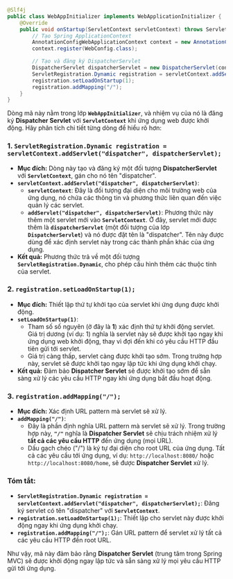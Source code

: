 ```java
@Slf4j
public class WebAppInitializer implements WebApplicationInitializer {
    @Override
    public void onStartup(ServletContext servletContext) throws ServletException {
        // Tạo Spring ApplicationContext
        AnnotationConfigWebApplicationContext context = new AnnotationConfigWebApplicationContext();
        context.register(WebConfig.class);

        // Tạo và đăng ký DispatcherServlet
        DispatcherServlet dispatcherServlet = new DispatcherServlet(context);
        ServletRegistration.Dynamic registration = servletContext.addServlet("dispatcher", dispatcherServlet);
        registration.setLoadOnStartup(1);
        registration.addMapping("/");
    }
}
```

Dòng mã này nằm trong lớp **`WebAppInitializer`**, và nhiệm vụ của nó là đăng ký **Dispatcher Servlet** với **`ServletContext`** khi ứng dụng web được khởi động. Hãy phân tích chi tiết từng dòng để hiểu rõ hơn:

### 1. **`ServletRegistration.Dynamic registration = servletContext.addServlet("dispatcher", dispatcherServlet);`**

- **Mục đích:** Dòng này tạo và đăng ký một đối tượng **DispatcherServlet** với **`ServletContext`**, gán cho nó tên "dispatcher".
- **`servletContext.addServlet("dispatcher", dispatcherServlet)`**: 
  - **`servletContext`**: Đây là đối tượng đại diện cho môi trường web của ứng dụng, nó chứa các thông tin và phương thức liên quan đến việc quản lý các servlet.
  - **`addServlet("dispatcher", dispatcherServlet)`**: Phương thức này thêm một servlet mới vào **`ServletContext`**. Ở đây, servlet mới được thêm là **`dispatcherServlet`** (một đối tượng của lớp **`DispatcherServlet`**) và nó được đặt tên là "dispatcher". Tên này được dùng để xác định servlet này trong các thành phần khác của ứng dụng.
- **Kết quả:** Phương thức trả về một đối tượng **`ServletRegistration.Dynamic`**, cho phép cấu hình thêm các thuộc tính của servlet.

### 2. **`registration.setLoadOnStartup(1);`**

- **Mục đích:** Thiết lập thứ tự khởi tạo của servlet khi ứng dụng được khởi động.
- **`setLoadOnStartup(1)`**: 
  - Tham số số nguyên (ở đây là **1**) xác định thứ tự khởi động servlet. Giá trị dương (ví dụ: 1) nghĩa là servlet này sẽ được khởi tạo ngay khi ứng dụng web khởi động, thay vì đợi đến khi có yêu cầu HTTP đầu tiên gửi tới servlet.
  - Giá trị càng thấp, servlet càng được khởi tạo sớm. Trong trường hợp này, servlet sẽ được khởi tạo ngay lập tức khi ứng dụng khởi chạy.
- **Kết quả:** Đảm bảo **Dispatcher Servlet** sẽ được khởi tạo sớm để sẵn sàng xử lý các yêu cầu HTTP ngay khi ứng dụng bắt đầu hoạt động.

### 3. **`registration.addMapping("/");`**

- **Mục đích:** Xác định URL pattern mà servlet sẽ xử lý.
- **`addMapping("/")`**:
  - Đây là phần định nghĩa URL pattern mà servlet sẽ xử lý. Trong trường hợp này, **`"/"`** nghĩa là **Dispatcher Servlet** sẽ chịu trách nhiệm xử lý **tất cả các yêu cầu HTTP** đến ứng dụng (mọi URL).
  - Dấu gạch chéo ("/") là ký tự đại diện cho root URL của ứng dụng. Tất cả các yêu cầu tới ứng dụng, ví dụ: `http://localhost:8080/` hoặc `http://localhost:8080/home`, sẽ được **Dispatcher Servlet** xử lý.
  
### Tóm tắt:

- **`ServletRegistration.Dynamic registration = servletContext.addServlet("dispatcher", dispatcherServlet);`**: Đăng ký servlet có tên "dispatcher" với **`ServletContext`**.
- **`registration.setLoadOnStartup(1);`**: Thiết lập cho servlet này được khởi động ngay khi ứng dụng khởi chạy.
- **`registration.addMapping("/");`**: Gán URL pattern để servlet xử lý tất cả các yêu cầu HTTP đến root URL.

Như vậy, mã này đảm bảo rằng **Dispatcher Servlet** (trung tâm trong Spring MVC) sẽ được khởi động ngay lập tức và sẵn sàng xử lý mọi yêu cầu HTTP gửi tới ứng dụng.
